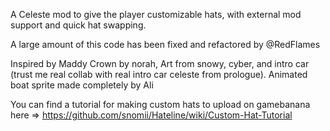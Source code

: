 A Celeste mod to give the player customizable hats, with external mod support and quick hat swapping.

A large amount of this code has been fixed and refactored by @RedFlames

Inspired by Maddy Crown by norah, Art from snowy, cyber, and intro car (trust me real collab with real intro car celeste from prologue).
Animated boat sprite made completely by Ali

You can find a tutorial for making custom hats to upload on gamebanana here => https://github.com/snomii/Hateline/wiki/Custom-Hat-Tutorial
